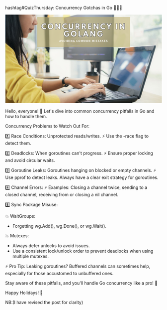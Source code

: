 hashtag#QuizThursday: Concurrency Gotchas in Go 👨‍💻🐹

![concurrency](https://github.com/myrachanto/senior/blob/master/concurrency/Designer(1).png "concurrency")


Hello, everyone! 🤗 Let's dive into common concurrency pitfalls in Go and how to handle them.

Concurrency Problems to Watch Out For:

1️⃣ Race Conditions: Unprotected reads/writes.
⚡ Use the -race flag to detect them.

2️⃣ Deadlocks: When goroutines can't progress.
⚡ Ensure proper locking and avoid circular waits.

3️⃣ Goroutine Leaks: Goroutines hanging on blocked or empty channels.
⚡ Use pprof to detect leaks. Always have a clear exit strategy for goroutines.

4️⃣ Channel Errors:
⚡ Examples: Closing a channel twice, sending to a closed channel, receiving from or closing a nil channel.

5️⃣ Sync Package Misuse:

💥 WaitGroups:
- Forgetting wg.Add(), wg.Done(), or wg.Wait().

💥 Mutexes:
- Always defer unlocks to avoid issues.
- Use a consistent lock/unlock order to prevent deadlocks when using multiple mutexes.

⚡ Pro Tip: Leaking goroutines? Buffered channels can sometimes help, especially for those accustomed to unbuffered ones.

Stay aware of these pitfalls, and you'll handle Go concurrency like a pro! 🚀

Happy Holidays! 🎉

NB:(I have revised the post for clarity)
